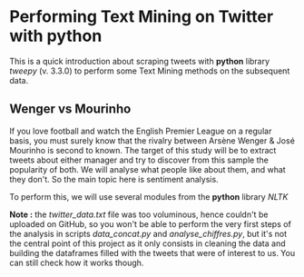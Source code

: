 # Performing Text Mining on Twitter with python

This is a quick introduction about scraping tweets with **python** library *tweepy* (v. 3.3.0) to perform some Text Mining methods on the subsequent data.

## Wenger vs Mourinho

If you love football and watch the English Premier League on a regular basis, you must surely know that the rivalry between Arsène Wenger & José Mourinho is second to known. The target of this study will be to extract tweets about either manager and try to discover from this sample the popularity of both. We will analyse what people like about them, and what they don't. So the main topic here is sentiment analysis.

To perform this, we will use several modules from the **python** library *NLTK*

**Note :** the *twitter_data.txt* file was too voluminous, hence couldn't be uploaded on GitHub, so you won't be able to perform the very first steps of the analysis in scripts *data_concat.py* and *analyse_chiffres.py*, but it's not the central point of this project as it only consists in cleaning the data and building the dataframes filled with the tweets that were of interest to us. You can still check how it works though.
